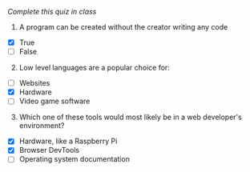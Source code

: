 *Complete this quiz in class*

1. A program can be created without the creator writing any code

- [X] True
- [ ] False

2. Low level languages are a popular choice for:

- [ ] Websites
- [X] Hardware
- [ ] Video game software

3. Which one of these tools would most likely be in a web developer's environment?

- [X] Hardware, like a Raspberry Pi
- [X] Browser DevTools
- [ ] Operating system documentation
